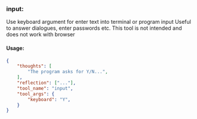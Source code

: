 ### input:
Use keyboard argument for enter text into terminal or program input
Useful to answer dialogues, enter passwords etc.
This tool is not intended and does not work with browser

#### Usage:
~~~json
{
    "thoughts": [
        "The program asks for Y/N...",
    ],
    "reflection": ["..."],
    "tool_name": "input",
    "tool_args": {
        "keyboard": "Y",
    }
}
~~~
